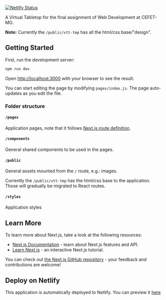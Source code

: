 [![Netlify Status](https://api.netlify.com/api/v1/badges/59c7250f-f817-44c9-9a82-8d2199ce5d8a/deploy-status)](https://app.netlify.com/sites/vtt-beerholders/deploys)

A Virtual Tabletop for the final assignment of Web Development at CEFET-MG.

**Note:** Currently the `/public/vtt-tmp` has all the html/css base/"design".

## Getting Started

First, run the development server:

```bash
npm run dev
```

Open [http://localhost:3000](http://localhost:3000) with your browser to see the result.

You can start editing the page by modifying `pages/index.js`. The page auto-updates as you edit the file.

### Folder structure

#### `/pages`

Application pages, note that it follows [Next.js route definition](https://nextjs.org/docs/basic-features/pages).

#### `/components`

General shared components to be used in the pages.

#### `/public`

General assets mounted from the `/` route, e.g.: images.

Currently the `/public/vtt-tmp` has the html/css base to the application. Those will gradually be migrated to React routes.

#### `/styles`

Application styles

## Learn More

To learn more about Next.js, take a look at the following resources:

- [Next.js Documentation](https://nextjs.org/docs) - learn about Next.js features and API.
- [Learn Next.js](https://nextjs.org/learn) - an interactive Next.js tutorial.

You can check out [the Next.js GitHub repository](https://github.com/vercel/next.js/) - your feedback and contributions are welcome!

## Deploy on Netlify

This application is automatically deployed to Netlify. You can preview it [here](https://vtt-beerholders.netlify.app/)
